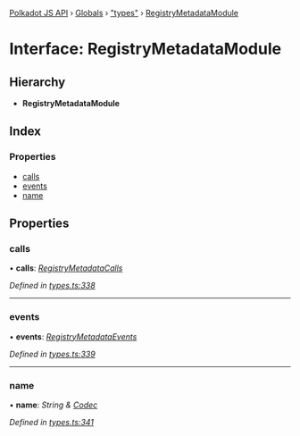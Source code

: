 [Polkadot JS API](../README.md) › [Globals](../globals.md) › ["types"](../modules/_types_.md) › [RegistryMetadataModule](_types_.registrymetadatamodule.md)

# Interface: RegistryMetadataModule

## Hierarchy

* **RegistryMetadataModule**

## Index

### Properties

* [calls](_types_.registrymetadatamodule.md#calls)
* [events](_types_.registrymetadatamodule.md#events)
* [name](_types_.registrymetadatamodule.md#name)

## Properties

###  calls

• **calls**: *[RegistryMetadataCalls](_types_.registrymetadatacalls.md)*

*Defined in [types.ts:338](https://github.com/polkadot-js/api/blob/26b6a59725/packages/types/src/types.ts#L338)*

___

###  events

• **events**: *[RegistryMetadataEvents](_types_.registrymetadataevents.md)*

*Defined in [types.ts:339](https://github.com/polkadot-js/api/blob/26b6a59725/packages/types/src/types.ts#L339)*

___

###  name

• **name**: *String & [Codec](_types_.codec.md)*

*Defined in [types.ts:341](https://github.com/polkadot-js/api/blob/26b6a59725/packages/types/src/types.ts#L341)*
